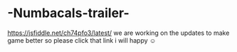 # -Numbacals-trailer-
https://jsfiddle.net/ch74pfo3/latest/ 
we are working on the updates to make game better so please click that link i will happy ☺️ 

